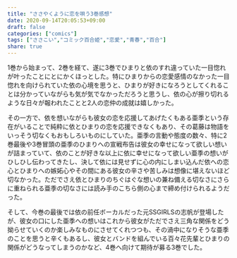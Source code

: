 ```yaml
---
title: "ささやくように恋を唄う3巻感想"
date: 2020-09-14T20:05:53+09:00
draft: false
categories: ["comics"]
tags: ["ささこい","コミック百合姫","恋愛","青春","百合"]
share: true
---
```

1巻から始まって、2巻を経て、遂に3巻でひまりと依のすれ違っていた一目惚れが叶ったことにとにかくほっとした。特にひまりからの恋愛感情のなかった一目惚れを向けられていた依の心境を思うと、ひまりが好きになろうとしてくれることは分かっていながらも気が気でなかっただろうと思うし、依の心が擦り切れるような日々が報われたことと2人の恋仲の成就は嬉しかった。  

その一方で、依を想いながらも彼女の恋を応援してあげたくもある亜季という存在がいることで純粋に依とひまりの恋を応援できなくもあり、その葛藤は物語をいっそう切なくもおもしろいものにしていた。亜季の言動や態度の数々、特に2巻最後や3巻冒頭の亜季のひまりへの宣戦布告は彼女の幸せになって欲しい想いが詰まっていて、依のことが好きな以上に依に幸せになって欲しい亜季の想いがひしひし伝わってきたし、決して依には見せずに心の内にしまい込んだ依への恋心とひまりへの嫉妬心やその間にある彼女の辛さや苦しみは想像に堪えないほど切なかった。ただでさえ依とひまりのちぐはぐな想いの兼ね備える切なさにさらに重ねられる亜季の切なさには読み手のこちら側の心まで締め付けられるようだった。  

そして、今巻の最後では依の前任ボーカルだった元SSGIRLSの志帆が登場したが、彼女の口にした亜季への想いはこれから彼女がただでさえ三角な関係をどう拗らせていくのか楽しみなものにさせてくれつつも、その渦中になりそうな亜季のことを思うと辛くもあるし、彼女とバンドを組んでいる百々花先輩とひまりの関係がどうなってしまうのかなど、4巻へ向けて期待が募る3巻でした。